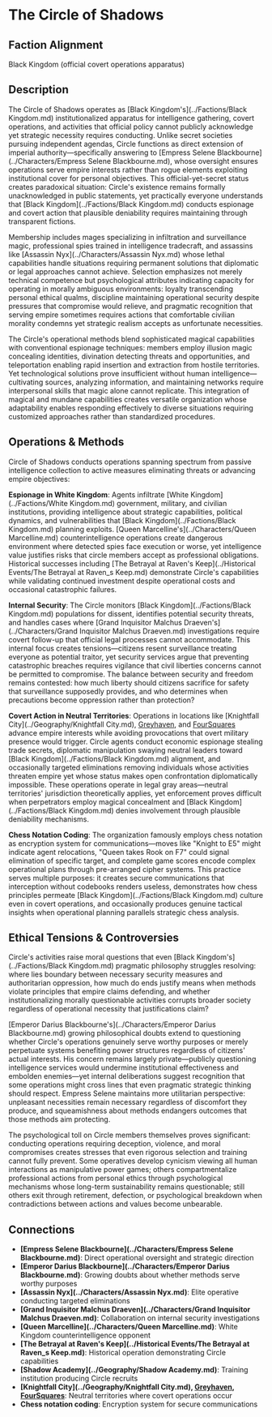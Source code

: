 <!-- Expanded by AI: 2025-10-13 -->

# The Circle of Shadows

## Faction Alignment
Black Kingdom (official covert operations apparatus)

## Description

The Circle of Shadows operates as [Black Kingdom's](../Factions/Black Kingdom.md) institutionalized apparatus for intelligence gathering, covert operations, and activities that official policy cannot publicly acknowledge yet strategic necessity requires conducting. Unlike secret societies pursuing independent agendas, Circle functions as direct extension of imperial authority—specifically answering to [Empress Selene Blackbourne](../Characters/Empress Selene Blackbourne.md), whose oversight ensures operations serve empire interests rather than rogue elements exploiting institutional cover for personal objectives. This official-yet-secret status creates paradoxical situation: Circle's existence remains formally unacknowledged in public statements, yet practically everyone understands that [Black Kingdom](../Factions/Black Kingdom.md) conducts espionage and covert action that plausible deniability requires maintaining through transparent fictions.

Membership includes mages specializing in infiltration and surveillance magic, professional spies trained in intelligence tradecraft, and assassins like [Assassin Nyx](../Characters/Assassin Nyx.md) whose lethal capabilities handle situations requiring permanent solutions that diplomatic or legal approaches cannot achieve. Selection emphasizes not merely technical competence but psychological attributes indicating capacity for operating in morally ambiguous environments: loyalty transcending personal ethical qualms, discipline maintaining operational security despite pressures that compromise would relieve, and pragmatic recognition that serving empire sometimes requires actions that comfortable civilian morality condemns yet strategic realism accepts as unfortunate necessities.

The Circle's operational methods blend sophisticated magical capabilities with conventional espionage techniques: members employ illusion magic concealing identities, divination detecting threats and opportunities, and teleportation enabling rapid insertion and extraction from hostile territories. Yet technological solutions prove insufficient without human intelligence—cultivating sources, analyzing information, and maintaining networks require interpersonal skills that magic alone cannot replicate. This integration of magical and mundane capabilities creates versatile organization whose adaptability enables responding effectively to diverse situations requiring customized approaches rather than standardized procedures.

## Operations & Methods

Circle of Shadows conducts operations spanning spectrum from passive intelligence collection to active measures eliminating threats or advancing empire objectives:

**Espionage in White Kingdom**: Agents infiltrate [White Kingdom](../Factions/White Kingdom.md) government, military, and civilian institutions, providing intelligence about strategic capabilities, political dynamics, and vulnerabilities that [Black Kingdom](../Factions/Black Kingdom.md) planning exploits. [Queen Marcelline's](../Characters/Queen Marcelline.md) counterintelligence operations create dangerous environment where detected spies face execution or worse, yet intelligence value justifies risks that circle members accept as professional obligations. Historical successes including [The Betrayal at Raven's Keep](../Historical Events/The Betrayal at Raven_s Keep.md) demonstrate Circle's capabilities while validating continued investment despite operational costs and occasional catastrophic failures.

**Internal Security**: The Circle monitors [Black Kingdom](../Factions/Black Kingdom.md) populations for dissent, identifies potential security threats, and handles cases where [Grand Inquisitor Malchus Draeven's](../Characters/Grand Inquisitor Malchus Draeven.md) investigations require covert follow-up that official legal processes cannot accommodate. This internal focus creates tensions—citizens resent surveillance treating everyone as potential traitor, yet security services argue that preventing catastrophic breaches requires vigilance that civil liberties concerns cannot be permitted to compromise. The balance between security and freedom remains contested: how much liberty should citizens sacrifice for safety that surveillance supposedly provides, and who determines when precautions become oppression rather than protection?

**Covert Action in Neutral Territories**: Operations in locations like [Knightfall City](../Geography/Knightfall City.md), [Greyhaven](../Geography/Greyhaven.md), and [FourSquares](../Geography/FourSquares.md) advance empire interests while avoiding provocations that overt military presence would trigger. Circle agents conduct economic espionage stealing trade secrets, diplomatic manipulation swaying neutral leaders toward [Black Kingdom](../Factions/Black Kingdom.md) alignment, and occasionally targeted eliminations removing individuals whose activities threaten empire yet whose status makes open confrontation diplomatically impossible. These operations operate in legal gray areas—neutral territories' jurisdiction theoretically applies, yet enforcement proves difficult when perpetrators employ magical concealment and [Black Kingdom](../Factions/Black Kingdom.md) denies involvement through plausible deniability mechanisms.

**Chess Notation Coding**: The organization famously employs chess notation as encryption system for communications—moves like "Knight to E5" might indicate agent relocations, "Queen takes Rook on F7" could signal elimination of specific target, and complete game scores encode complex operational plans through pre-arranged cipher systems. This practice serves multiple purposes: it creates secure communications that interception without codebooks renders useless, demonstrates how chess principles permeate [Black Kingdom](../Factions/Black Kingdom.md) culture even in covert operations, and occasionally produces genuine tactical insights when operational planning parallels strategic chess analysis.

## Ethical Tensions & Controversies

Circle's activities raise moral questions that even [Black Kingdom's](../Factions/Black Kingdom.md) pragmatic philosophy struggles resolving: where lies boundary between necessary security measures and authoritarian oppression, how much do ends justify means when methods violate principles that empire claims defending, and whether institutionalizing morally questionable activities corrupts broader society regardless of operational necessity that justifications claim?

[Emperor Darius Blackbourne's](../Characters/Emperor Darius Blackbourne.md) growing philosophical doubts extend to questioning whether Circle's operations genuinely serve worthy purposes or merely perpetuate systems benefiting power structures regardless of citizens' actual interests. His concern remains largely private—publicly questioning intelligence services would undermine institutional effectiveness and embolden enemies—yet internal deliberations suggest recognition that some operations might cross lines that even pragmatic strategic thinking should respect. Empress Selene maintains more utilitarian perspective: unpleasant necessities remain necessary regardless of discomfort they produce, and squeamishness about methods endangers outcomes that those methods aim protecting.

The psychological toll on Circle members themselves proves significant: conducting operations requiring deception, violence, and moral compromises creates stresses that even rigorous selection and training cannot fully prevent. Some operatives develop cynicism viewing all human interactions as manipulative power games; others compartmentalize professional actions from personal ethics through psychological mechanisms whose long-term sustainability remains questionable; still others exit through retirement, defection, or psychological breakdown when contradictions between actions and values become unbearable.

## Connections

- **[Empress Selene Blackbourne](../Characters/Empress Selene Blackbourne.md)**: Direct operational oversight and strategic direction
- **[Emperor Darius Blackbourne](../Characters/Emperor Darius Blackbourne.md)**: Growing doubts about whether methods serve worthy purposes
- **[Assassin Nyx](../Characters/Assassin Nyx.md)**: Elite operative conducting targeted eliminations
- **[Grand Inquisitor Malchus Draeven](../Characters/Grand Inquisitor Malchus Draeven.md)**: Collaboration on internal security investigations
- **[Queen Marcelline](../Characters/Queen Marcelline.md)**: White Kingdom counterintelligence opponent
- **[The Betrayal at Raven's Keep](../Historical Events/The Betrayal at Raven_s Keep.md)**: Historical operation demonstrating Circle capabilities
- **[Shadow Academy](../Geography/Shadow Academy.md)**: Training institution producing Circle recruits
- **[Knightfall City](../Geography/Knightfall City.md), [Greyhaven](../Geography/Greyhaven.md), [FourSquares](../Geography/FourSquares.md)**: Neutral territories where covert operations occur
- **Chess notation coding**: Encryption system for secure communications
